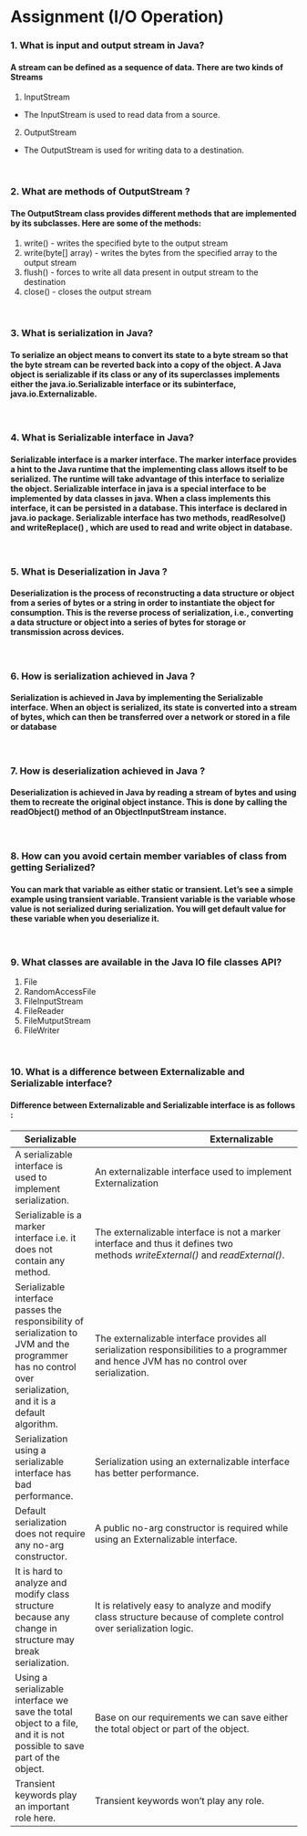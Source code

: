 # Assignment (I/O Operation)

### **1. What is input and output stream in Java?**

#### A stream can be defined as a sequence of data. There are two kinds of Streams

1. InputStream

- The InputStream is used to read data from a source.

2. OutputStream

- The OutputStream is used for writing data to a destination.

<br/>

### **2. What are methods of OutputStream ?**

#### The OutputStream class provides different methods that are implemented by its subclasses. Here are some of the methods:

1. write() - writes the specified byte to the output stream
2. write(byte[] array) - writes the bytes from the specified array to the output stream
3. flush() - forces to write all data present in output stream to the destination
4. close() - closes the output stream

<br/>

### **3. What is serialization in Java?**

#### To serialize an object means to convert its state to a byte stream so that the byte stream can be reverted back into a copy of the object. A Java object is serializable if its class or any of its superclasses implements either the java.io.Serializable interface or its subinterface, java.io.Externalizable.

<br/>

### **4. What is Serializable interface in Java?**

#### Serializable interface is a marker interface. The marker interface provides a hint to the Java runtime that the implementing class allows itself to be serialized. The runtime will take advantage of this interface to serialize the object. Serializable interface in java is a special interface to be implemented by data classes in java. When a class implements this interface, it can be persisted in a database. This interface is declared in java.io package. Serializable interface has two methods, readResolve() and writeReplace() , which are used to read and write object in database.

<br/>

### **5. What is Deserialization in Java ?**

#### Deserialization is the process of reconstructing a data structure or object from a series of bytes or a string in order to instantiate the object for consumption. This is the reverse process of serialization, i.e., converting a data structure or object into a series of bytes for storage or transmission across devices.

<br/>

### **6. How is serialization achieved in Java ?**

#### Serialization is achieved in Java by implementing the Serializable interface. When an object is serialized, its state is converted into a stream of bytes, which can then be transferred over a network or stored in a file or database

<br/>

### **7. How is deserialization achieved in Java ?**

#### Deserialization is achieved in Java by reading a stream of bytes and using them to recreate the original object instance. This is done by calling the readObject() method of an ObjectInputStream instance.

<br/>

### **8. How can you avoid certain member variables of class from getting Serialized?**

#### You can mark that variable as either static or transient. Let’s see a simple example using transient variable. Transient variable is the variable whose value is not serialized during serialization. You will get default value for these variable when you deserialize it.

<br/>

### **9. What classes are available in the Java IO file classes API?**

1. File
2. RandomAccessFile
3. FileInputStream
4. FileReader
5. FileMutputStream
6. FileWriter

<br/>

### **10. What is a difference between Externalizable and Serializable interface?**

#### Difference between Externalizable and Serializable interface is as follows :

| Serializable                                                                                                                                                  |                                        Externalizable                                                                                     |
| ------------------------------------------------------------------------------------------------------------------------------------------------------------- | ----------------------------------------------------------------------------------------------------------------------------------------- |
| A serializable interface is used to implement serialization.                                                                                                  | An externalizable interface used to implement Externalization                                                                             |
| Serializable is a marker interface i.e. it does not contain any method.                                                                                       | The externalizable interface is not a marker interface and thus it defines two methods *writeExternal()* and *readExternal()*.            |
| Serializable interface passes the responsibility of serialization to JVM and the programmer has no control over serialization, and it is a default algorithm. | The externalizable interface provides all serialization responsibilities to a programmer and hence JVM has no control over serialization. |
| Serialization using a serializable interface has bad performance.                                                                                             | Serialization using an externalizable interface has better performance.                                                                   |
| Default serialization does not require any no-arg constructor.                                                                                                | A public no-arg constructor is required while using an Externalizable interface.                                                          |
| It is hard to analyze and modify class structure because any change in structure may break serialization.                                                     | It is relatively easy to analyze and modify class structure because of complete control over serialization logic.                         |
| Using a serializable interface we save the total object to a file, and it is not possible to save part of the object.                                         | Base on our requirements we can save either the total object or part of the object.                                                       |
| Transient keywords play an important role here.                                                                                                               | Transient keywords won’t play any role.                                                                                                   |
